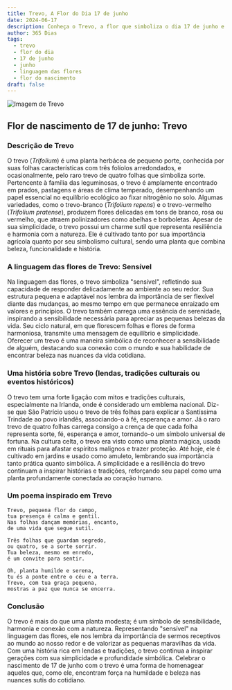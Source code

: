 ```yaml
---
title: Trevo, A Flor do Dia 17 de junho
date: 2024-06-17
description: Conheça o Trevo, a flor que simboliza o dia 17 de junho e seu significado 'Sensível'. Explore a beleza e o simbolismo desta flor encantadora.
author: 365 Dias
tags:
  - trevo
  - flor do dia
  - 17 de junho
  - junho
  - linguagem das flores
  - flor do nascimento
draft: false
---
```


![Imagem de Trevo](https://cdn.pixabay.com/photo/2018/05/25/22/58/klee-3430247_1280.jpg#center)


## Flor de nascimento de 17 de junho: Trevo

### Descrição de Trevo

O trevo (_Trifolium_) é uma planta herbácea de pequeno porte, conhecida por suas folhas características com três folíolos arredondados, e ocasionalmente, pelo raro trevo de quatro folhas que simboliza sorte. Pertencente à família das leguminosas, o trevo é amplamente encontrado em prados, pastagens e áreas de clima temperado, desempenhando um papel essencial no equilíbrio ecológico ao fixar nitrogênio no solo. Algumas variedades, como o trevo-branco (_Trifolium repens_) e o trevo-vermelho (_Trifolium pratense_), produzem flores delicadas em tons de branco, rosa ou vermelho, que atraem polinizadores como abelhas e borboletas. Apesar de sua simplicidade, o trevo possui um charme sutil que representa resiliência e harmonia com a natureza. Ele é cultivado tanto por sua importância agrícola quanto por seu simbolismo cultural, sendo uma planta que combina beleza, funcionalidade e história.

### A linguagem das flores de Trevo: Sensível

Na linguagem das flores, o trevo simboliza "sensível", refletindo sua capacidade de responder delicadamente ao ambiente ao seu redor. Sua estrutura pequena e adaptável nos lembra da importância de ser flexível diante das mudanças, ao mesmo tempo em que permanece enraizado em valores e princípios. O trevo também carrega uma essência de serenidade, inspirando a sensibilidade necessária para apreciar as pequenas belezas da vida. Seu ciclo natural, em que florescem folhas e flores de forma harmoniosa, transmite uma mensagem de equilíbrio e simplicidade. Oferecer um trevo é uma maneira simbólica de reconhecer a sensibilidade de alguém, destacando sua conexão com o mundo e sua habilidade de encontrar beleza nas nuances da vida cotidiana.

### Uma história sobre Trevo (lendas, tradições culturais ou eventos históricos)

O trevo tem uma forte ligação com mitos e tradições culturais, especialmente na Irlanda, onde é considerado um emblema nacional. Diz-se que São Patrício usou o trevo de três folhas para explicar a Santíssima Trindade ao povo irlandês, associando-o à fé, esperança e amor. Já o raro trevo de quatro folhas carrega consigo a crença de que cada folha representa sorte, fé, esperança e amor, tornando-o um símbolo universal de fortuna. Na cultura celta, o trevo era visto como uma planta mágica, usada em rituais para afastar espíritos malignos e trazer proteção. Até hoje, ele é cultivado em jardins e usado como amuleto, lembrando sua importância tanto prática quanto simbólica. A simplicidade e a resiliência do trevo continuam a inspirar histórias e tradições, reforçando seu papel como uma planta profundamente conectada ao coração humano.

### Um poema inspirado em Trevo

```
Trevo, pequena flor do campo,  
tua presença é calma e gentil.  
Nas folhas dançam memórias, encanto,  
de uma vida que segue sutil.  

Três folhas que guardam segredo,  
ou quatro, se a sorte sorrir.  
Tua beleza, mesmo em enredo,  
é um convite para sentir.  

Oh, planta humilde e serena,  
tu és a ponte entre o céu e a terra.  
Trevo, com tua graça pequena,  
mostras a paz que nunca se encerra.  
```

### Conclusão

O trevo é mais do que uma planta modesta; é um símbolo de sensibilidade, harmonia e conexão com a natureza. Representando "sensível" na linguagem das flores, ele nos lembra da importância de sermos receptivos ao mundo ao nosso redor e de valorizar as pequenas maravilhas da vida. Com uma história rica em lendas e tradições, o trevo continua a inspirar gerações com sua simplicidade e profundidade simbólica. Celebrar o nascimento de 17 de junho com o trevo é uma forma de homenagear aqueles que, como ele, encontram força na humildade e beleza nas nuances sutis do cotidiano.
